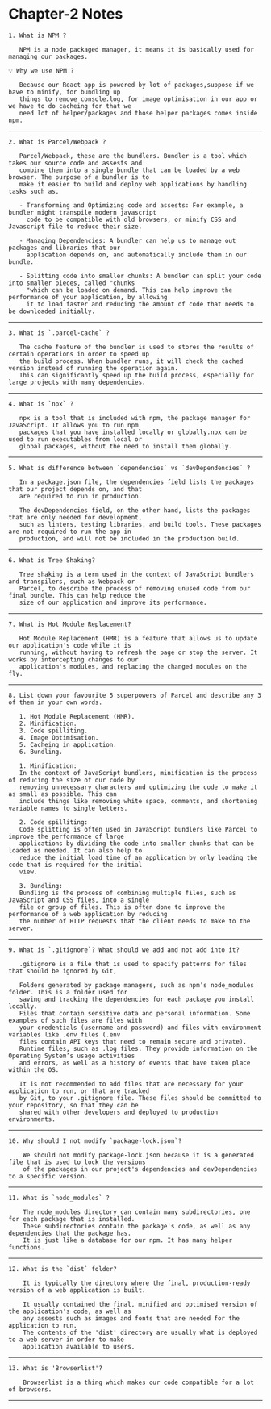 # Chapter-2 Notes

    1. What is NPM ?

       NPM is a node packaged manager, it means it is basically used for managing our packages.
       
    💡 Why we use NPM ?

       Because our React app is powered by lot of packages,suppose if we have to minify, for bundling up  
       things to remove console.log, for image optimisation in our app or we have to do cacheing for that we
       need lot of helper/packages and those helper packages comes inside npm. 
---
    2. What is Parcel/Webpack ?

       Parcel/Webpack, these are the bundlers. Bundler is a tool which takes our source code and assests and
       combine them into a single bundle that can be loaded by a web browser. The purpose of a bundler is to
       make it easier to build and deploy web applications by handling tasks such as,

       - Transforming and Optimizing code and assests: For example, a bundler might transpile modern javascript
         code to be compatible with old browsers, or minify CSS and Javascript file to reduce their size.

       - Managing Dependencies: A bundler can help us to manage out packages and libraries that our
         application depends on, and automatically include them in our bundle.

       - Splitting code into smaller chunks: A bundler can split your code into smaller pieces, called "chunks
         "which can be loaded on demand. This can help improve the performance of your application, by allowing
         it to load faster and reducing the amount of code that needs to be downloaded initially.
 ---
    3. What is `.parcel-cache` ?
       
       The cache feature of the bundler is used to stores the results of certain operations in order to speed up
       the build process. When bundler runs, it will check the cached version instead of running the operation again.
       This can significantly speed up the build process, especially for large projects with many dependencies.
---
    4. What is `npx` ?

       npx is a tool that is included with npm, the package manager for JavaScript. It allows you to run npm
       packages that you have installed locally or globally.npx can be used to run executables from local or
       global packages, without the need to install them globally.
---
    5. What is difference between `dependencies` vs `devDependencies` ?

       In a package.json file, the dependencies field lists the packages that our project depends on, and that
       are required to run in production.

       The devDependencies field, on the other hand, lists the packages that are only needed for development,
       such as linters, testing libraries, and build tools. These packages are not required to run the app in
       production, and will not be included in the production build.
---
    6. What is Tree Shaking?

       Tree shaking is a term used in the context of JavaScript bundlers and transpilers, such as Webpack or
       Parcel, to describe the process of removing unused code from our final bundle. This can help reduce the
       size of our application and improve its performance.
---
    7. What is Hot Module Replacement?
   
       Hot Module Replacement (HMR) is a feature that allows us to update our application's code while it is
       running, without having to refresh the page or stop the server. It works by intercepting changes to our
       application's modules, and replacing the changed modules on the fly.
---
    8. List down your favourite 5 superpowers of Parcel and describe any 3 of them in your own words.

       1. Hot Module Replacement (HMR).
       2. Minification.
       3. Code spilliting.
       4. Image Optimisation.
       5. Cacheing in application.
       6. Bundling.

       1. Minification:
       In the context of JavaScript bundlers, minification is the process of reducing the size of our code by
       removing unnecessary characters and optimizing the code to make it as small as possible. This can
       include things like removing white space, comments, and shortening variable names to single letters.

       2. Code spilliting:
       Code splitting is often used in JavaScript bundlers like Parcel to improve the performance of large
       applications by dividing the code into smaller chunks that can be loaded as needed. It can also help to
       reduce the initial load time of an application by only loading the code that is required for the initial
       view.

       3. Bundling:
       Bundling is the process of combining multiple files, such as JavaScript and CSS files, into a single
       file or group of files. This is often done to improve the performance of a web application by reducing
       the number of HTTP requests that the client needs to make to the server.
---
    9. What is `.gitignore`? What should we add and not add into it?

       .gitignore is a file that is used to specify patterns for files that should be ignored by Git,

       Folders generated by package managers, such as npm’s node_modules folder. This is a folder used for
       saving and tracking the dependencies for each package you install locally.
       Files that contain sensitive data and personal information. Some examples of such files are files with
       your credentials (username and password) and files with environment variables like .env files (.env
       files contain API keys that need to remain secure and private).
       Runtime files, such as .log files. They provide information on the Operating System’s usage activities
       and errors, as well as a history of events that have taken place within the OS.

       It is not recommended to add files that are necessary for your application to run, or that are tracked
       by Git, to your .gitignore file. These files should be committed to your repository, so that they can be
       shared with other developers and deployed to production environments.
---
    10. Why should I not modify `package-lock.json`?

        We should not modify package-lock.json because it is a generated file that is used to lock the versions
        of the packages in our project's dependencies and devDependencies to a specific version.
---
    11. What is `node_modules` ?

        The node_modules directory can contain many subdirectories, one for each package that is installed.
        These subdirectories contain the package's code, as well as any dependencies that the package has.
        It is just like a database for our npm. It has many helper functions.
---
    12. What is the `dist` folder?

        It is typically the directory where the final, production-ready version of a web application is built.

        It usually contained the final, minified and optimised version of the application's code, as well as
        any assests such as images and fonts that are needed for the application to run.
        The contents of the 'dist' directory are usually what is deployed to a web server in order to make
        application available to users.
---
    13. What is 'Browserlist'?
   
        Browserlist is a thing which makes our code compatible for a lot of browsers.
---